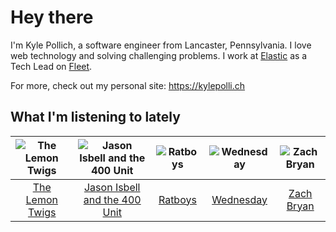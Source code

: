 # Hey there


I'm Kyle Pollich, a software engineer from Lancaster, Pennsylvania. I love web technology and solving challenging problems.
I work at [Elastic](https://www.elastic.co/) as a Tech Lead on [Fleet](https://www.elastic.co/guide/en/fleet/current/fleet-overview.html).

For more, check out my personal site: https://kylepolli.ch

## What I'm listening to lately

<!-- begin artists -->
  |![The Lemon Twigs](https://i.scdn.co/image/ab6761610000f1788004d3184eb89db0618772ed)|![Jason Isbell and the 400 Unit](https://i.scdn.co/image/ab6761610000f178f3ee3b123b3fdcd415559e5a)|![Ratboys](https://i.scdn.co/image/ab6761610000f17804eddff1ed28df0065c09448)|![Wednesday](https://i.scdn.co/image/ab6761610000f1786be7d750f449d0e04196e179)|![Zach Bryan](https://i.scdn.co/image/ab6761610000f1784fd54df35bfcfa0fc9fc2da7)|
  |:---:|:---:|:---:|:---:|:---:|
  |[The Lemon Twigs](https://open.spotify.com/artist/7eYZSXnQVCODCVmTV8Hk2T)|[Jason Isbell and the 400 Unit](https://open.spotify.com/artist/3Lg3FGwBxOGuefqekQzRUf)|[Ratboys](https://open.spotify.com/artist/1SoBNpuC0N4nvaQFENS0qf)|[Wednesday](https://open.spotify.com/artist/4j7DrazfBZLLD0OrVoAtEe)|[Zach Bryan](https://open.spotify.com/artist/40ZNYROS4zLfyyBSs2PGe2)|
<!-- end artists -->
